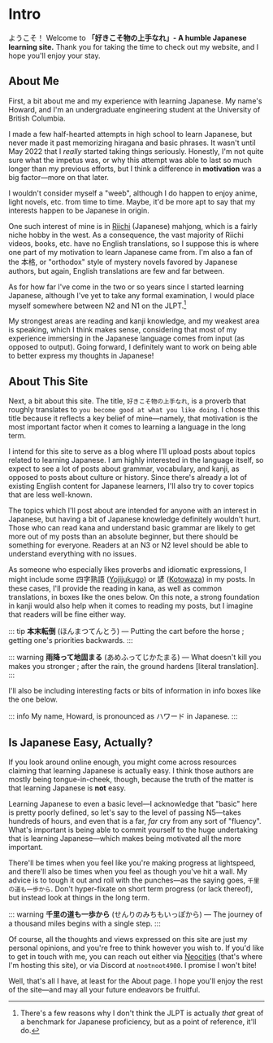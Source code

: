# Intro

ようこそ！ Welcome to **「好きこそ物の上手なれ」- A humble Japanese learning site.** Thank you for taking the time to check out my website, and I hope you'll enjoy your stay.

## About Me

First, a bit about me and my experience with learning Japanese. My name's Howard, and I'm an undergraduate engineering student at the University of British Columbia. 

I made a few half-hearted attempts in high school to learn Japanese, but never made it past memorizing hiragana and basic phrases. It wasn't until May 2022 that I *really* started taking things seriously. Honestly, I'm not quite sure what the impetus was, or why this attempt was able to last so much longer than my previous efforts, but I think a difference in **motivation** was a big factor—more on that later.

I wouldn't consider myself a "weeb", although I do happen to enjoy anime, light novels, etc. from time to time. Maybe, it'd be more apt to say that my interests happen to be Japanese in origin.

One such interest of mine is in [Riichi](https://en.wikipedia.org/wiki/Japanese_mahjong) (Japanese) mahjong, which is a fairly niche hobby in the west. As a consequence, the vast majority of Riichi videos, books, etc. have no English translations, so I suppose this is where one part of my motivation to learn Japanese came from. I'm also a fan of the 本格, or "orthodox" style of mystery novels favored by Japanese authors, but again, English translations are few and far between. 

As for how far I've come in the two or so years since I started learning Japanese, although I've yet to take any formal examination, I would place myself somewhere between N2 and N1 on the JLPT.[^1]

[^1]: There's a few reasons why I don't think the JLPT is actually *that* great of a benchmark for Japanese proficiency, but as a point of reference, it'll do.

My strongest areas are reading and kanji knowledge, and my weakest area is speaking, which I think makes sense, considering that most of my experience immersing in the Japanese language comes from input (as opposed to output). Going forward, I definitely want to work on being able to better express my thoughts in Japanese!

## About This Site

Next, a bit about this site. The title, <code>好きこそ物の上手なれ</code>, is a proverb that roughly translates to <code>you become good at what you like doing</code>. I chose this title because it reflects a key belief of mine—namely, that motivation is the most important factor when it comes to learning a language in the long term.

I intend for this site to serve as a blog where I'll upload posts about topics related to learning Japanese. I am highly interested in the language itself, so expect to see a lot of posts about grammar, vocabulary, and kanji, as opposed to posts about culture or history. Since there's already a lot of existing English content for Japanese learners, I'll also try to cover topics that are less well-known.

The topics which I'll post about are intended for anyone with an interest in Japanese, but having a bit of Japanese knowledge definitely wouldn't hurt. Those who can read kana and understand basic grammar are likely to get more out of my posts than an absolute beginner, but there should be something for everyone. Readers at an N3 or N2 level should be able to understand everything with no issues.

As someone who especially likes proverbs and idiomatic expressions, I might include some 四字熟語 ([Yojijukugo](https://en.wikipedia.org/wiki/Yojijukugo)) or 諺 ([Kotowaza](https://en.wikipedia.org/wiki/Japanese_proverbs)) in my posts. In these cases, I'll provide the reading in kana, as well as common translations, in boxes like the ones below. On this note, a strong foundation in kanji would also help when it comes to reading my posts, but I imagine that readers will be fine either way.

::: tip
**本末転倒** (ほんまつてんとう) — Putting the cart before the horse ; getting one's priorities backwards.
:::

::: warning
**雨降って地固まる** (あめふってじかたまる) — What doesn't kill you makes you stronger ; after the rain, the ground hardens [literal translation].
:::

I'll also be including interesting facts or bits of information in info boxes like the one below.

::: info
My name, Howard, is pronounced as ハワード in Japanese.
:::

## Is Japanese Easy, Actually?

If you look around online enough, you might come across resources claiming that learning Japanese is actually easy. I think those authors are mostly being tongue-in-cheek, though, because the truth of the matter is that learning Japanese is **not** easy.

Learning Japanese to even a basic level—I acknowledge that "basic" here is pretty poorly defined, so let's say to the level of passing N5—takes hundreds of hours, and even that is a far, *far* cry from any sort of "fluency". What's important is being able to commit yourself to the huge undertaking that is learning Japanese—which makes being motivated all the more important.

There'll be times when you feel like you're making progress at lightspeed, and there'll also be times when you feel as though you've hit a wall. My advice is to tough it out and roll with the punches—as the saying goes, <code>千里の道も一歩から</code>. Don't hyper-fixate on short term progress (or lack thereof), but instead look at things in the long term.

::: warning
**千里の道も一歩から** (せんりのみちもいっぽから) — The journey of a thousand miles begins with a single step.
:::

Of course, all the thoughts and views expressed on this site are just my personal opinions, and you're free to think however you wish to. If you'd like to get in touch with me, you can reach out either via [Neocities](https://neocities.org/) (that's where I'm hosting this site), or via Discord at <code>nootnoot4900</code>. I promise I won't bite!

Well, that's all I have, at least for the About page. I hope you'll enjoy the rest of the site—and may all your future endeavors be fruitful.